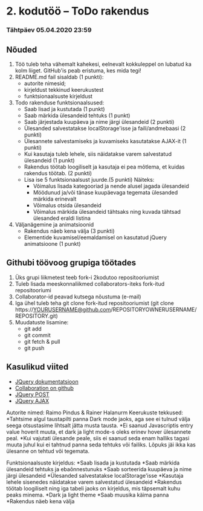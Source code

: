 # 2. kodutöö – ToDo rakendus

### Tähtpäev 05.04.2020 23:59

## Nõuded

1. Töö tuleb teha vähemalt kahekesi, eelnevalt kokkuleppel on lubatud ka kolm liiget. GitHub'is peab eristuma, kes mida tegi!
1. README.md fail sisaldab (1 punkti):
    * autorite nimesid; 
    * kirjeldust tekkinud keerukustest
    * funktsionaalsuste kirjeldust
1. Todo rakenduse funktsionaalsused:   
    * Saab lisad ja kustutada (1 punkt)
    * Saab märkida ülesandeid tehtuks (1 punkt)
    * Saab järjestada kuupäeva ja nime järgi ülesandeid (2 punkti)
    * Ülesanded salvestatakse localStorage'isse ja faili/andmebaasi (2 punkti)
    * Ülesannete salvestamiseks ja kuvamiseks kasutatakse AJAX-it (1 punkti)
    * Kui kasutaja tuleb lehele, siis näidatakse varem salvestatud ülesandeid (1 punkt)
    * Rakendus töötab loogiliselt ja kasutaja ei pea mõtlema, et kuidas rakendus töötab. (2 punkti)
    * Lisa ise 5 funktsionaalsust juurde.(5 punkti)
      Näiteks: 
         * Võimalus lisada kategooriad ja nende alusel jagada ülesandeid
         * Möödunud ja/või tänase kuupäevaga tegemata ülesanded märkida erinevalt
         * Võimalus otsida ülesandeid
         * Võimalus märkida ülesandeid tähtsaks ning kuvada tähtsad ülesanded eraldi listina
1. Väljanägemine ja animatsioonid
    * Rakendus näeb kena välja (3 punkti)
    * Elementide kuvamisel/eemaldamisel on kasutatud jQuery animatsioone (1 punkt)


## Githubi töövoog grupiga töötades

1. Üks grupi liikmetest teeb fork-i 2kodutoo repositooriumist
2. Tuleb lisada meeskonnaliikmed collaborators-iteks fork-itud repositooriumi 
3. Collaborator-id peavad kutsega nõustuma (e-mail)
4. Iga ühel tuleb teha git clone fork-itud repositooriumist (git clone https://YOURUSERNAME@github.com/REPOSITORYOWNERUSERNAME/REPOSITORY.git)
5. Muudatuste lisamine:
     * git add
     * git commit
     * git fetch & pull
     * git push

## Kasulikud viited
* [JQuery dokumentatsioon](http://api.jquery.com)
* [Collaboration on github](https://github.com/eesrakenduste-arendamine-2019/2kodutoo/settings/collaboration)
* [JQuery POST](https://api.jquery.com/jquery.post/)
* [JQuery AJAX](http://api.jquery.com/jquery.ajax/)



Autorite nimed: Raimo Pindus & Rainer Halanurm
Keerukuste tekkused:
*Tahtsime algul taustapilti panna Dark mode jaoks, aga see ei tulnud välja seega otsustasime lihtsalt jätta musta tausta.
*Ei saanud Javascriptis entry value hoverit muuta, et dark ja light mode-s oleks erinev hover ülesannete peal. 
*Kui vajutati ülesande peale, siis ei saanud seda enam halliks tagasi muuta juhul kui ei tahtnud panna seda tehtuks või failiks. Lõpuks jäi ikka
kas ülesanne on tehtud või tegemata.

Funktsionaalsuste kirjeldus:
*Saab lisada ja kustutada
*Saab märkida ülesandeid tehtuks ja ebaõnnestunuks
*Saab sorteerida kuupäeva ja nime järgi ülesandeid
*Ülesanded salvestatakse localStorage'isse
*Kasutaja lehele sisenedes näidatakse varem salvestatud ülesandeid
*Rakendus töötab loogiliselt ning iga tabeli jaoks on kirjeldus, mis täpsemalt kuhu peaks minema.
*Dark ja light theme
*Saab muusika käima panna
*Rakendus näeb kena välja


